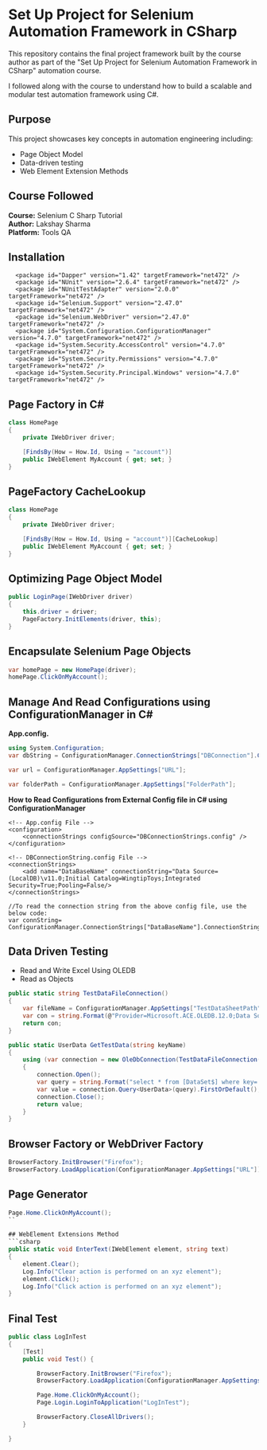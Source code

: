 # Set Up Project for Selenium Automation Framework in CSharp
This repository contains the final project framework built by the course author as part of the "Set Up Project for Selenium Automation Framework in CSharp" automation course.  

I followed along with the course to understand how to build a scalable and modular test automation framework using C#.

## Purpose
This project showcases key concepts in automation engineering including:
- Page Object Model
- Data-driven testing
- Web Element Extension Methods

## Course Followed
**Course:** Selenium C Sharp Tutorial  
**Author:** Lakshay Sharma    
**Platform:** Tools QA  

## Installation
```
  <package id="Dapper" version="1.42" targetFramework="net472" />
  <package id="NUnit" version="2.6.4" targetFramework="net472" />
  <package id="NUnitTestAdapter" version="2.0.0" targetFramework="net472" />
  <package id="Selenium.Support" version="2.47.0" targetFramework="net472" />
  <package id="Selenium.WebDriver" version="2.47.0" targetFramework="net472" />
  <package id="System.Configuration.ConfigurationManager" version="4.7.0" targetFramework="net472" />
  <package id="System.Security.AccessControl" version="4.7.0" targetFramework="net472" />
  <package id="System.Security.Permissions" version="4.7.0" targetFramework="net472" />
  <package id="System.Security.Principal.Windows" version="4.7.0" targetFramework="net472" />
```

## Page Factory in C#
```csharp
class HomePage
{
    private IWebDriver driver;

    [FindsBy(How = How.Id, Using = "account")]
    public IWebElement MyAccount { get; set; }
}
```

## PageFactory CacheLookup
```csharp
class HomePage
{
    private IWebDriver driver;

    [FindsBy(How = How.Id, Using = "account")][CacheLookup]
    public IWebElement MyAccount { get; set; }
}
```

## Optimizing Page Object Model
```csharp
public LoginPage(IWebDriver driver)
{
    this.driver = driver;
    PageFactory.InitElements(driver, this);
}
```

## Encapsulate Selenium Page Objects
```csharp
var homePage = new HomePage(driver); 
homePage.ClickOnMyAccount();
```

## Manage And Read Configurations using ConfigurationManager in C#
**App.config.**  
```csharp
using System.Configuration;
var dbString = ConfigurationManager.ConnectionStrings["DBConnection"].ConnectionString;

var url = ConfigurationManager.AppSettings["URL"];

var folderPath = ConfigurationManager.AppSettings["FolderPath"];
```

**How to Read Configurations from External Config file in C# using ConfigurationManager**

```
<!-- App.config File -->
<configuration>
    <connectionStrings configSource="DBConnectionStrings.config" />        
</configuration>

<!-- DBConnectionString.config File -->
<connectionStrings>
	<add name="DataBaseName" connectionString="Data Source=(LocalDB)\v11.0;Initial Catalog=WingtipToys;Integrated Security=True;Pooling=False/>
</connectionStrings>

//To read the connection string from the above config file, use the below code:
var connString= ConfigurationManager.ConnectionStrings["DataBaseName"].ConnectionString;
```

## Data Driven Testing
- Read and Write Excel Using OLEDB
- Read as Objects

```csharp
public static string TestDataFileConnection()
{
    var fileName = ConfigurationManager.AppSettings["TestDataSheetPath"];          
    var con = string.Format(@"Provider=Microsoft.ACE.OLEDB.12.0;Data Source = {0}; Extended Properties=Excel 12.0;", fileName);
    return con;
}

public static UserData GetTestData(string keyName)
{
    using (var connection = new OleDbConnection(TestDataFileConnection()))
    {
        connection.Open();
        var query = string.Format("select * from [DataSet$] where key='{0}'", keyName);
        var value = connection.Query<UserData>(query).FirstOrDefault();
        connection.Close();
        return value;
    }
}

```
## Browser Factory or WebDriver Factory
```csharp
BrowserFactory.InitBrowser("Firefox");
BrowserFactory.LoadApplication(ConfigurationManager.AppSettings["URL"]); 
```
## Page Generator
```csharp
Page.Home.ClickOnMyAccount();
``

## WebElement Extensions Method
```csharp
public static void EnterText(IWebElement element, string text)
{
    element.Clear();
    Log.Info("Clear action is performed on an xyz element");
    element.Click();
    Log.Info("Click action is performed on an xyz element");
}
```
## Final Test
```csharp
public class LogInTest
{
    [Test]
    public void Test() {          

        BrowserFactory.InitBrowser("Firefox");
        BrowserFactory.LoadApplication(ConfigurationManager.AppSettings["URL"]);         

        Page.Home.ClickOnMyAccount();
        Page.Login.LoginToApplication("LogInTest");

        BrowserFactory.CloseAllDrivers();
    }

}
```